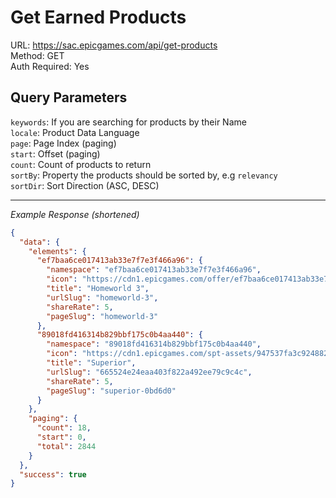 # Get Earned Products

URL: https://sac.epicgames.com/api/get-products \
Method: GET \
Auth Required: Yes

## Query Parameters

`keywords`: If you are searching for products by their Name <br/>
`locale`: Product Data Language <br/>
`page`: Page Index (paging) <br/>
`start`: Offset (paging) <br/>
`count`: Count of products to return <br/>
`sortBy`: Property the products should be sorted by, e.g `relevancy` <br/>
`sortDir`: Sort Direction (ASC, DESC)

---

_Example Response (shortened)_

```json
{
  "data": {
    "elements": {
      "ef7baa6ce017413ab33e7f7e3f466a96": {
        "namespace": "ef7baa6ce017413ab33e7f7e3f466a96",
        "icon": "https://cdn1.epicgames.com/offer/ef7baa6ce017413ab33e7f7e3f466a96/EGS_Homeworld3_BlackbirdInteractive_S2_1200x1600-2080e2e3662c285b1c9efcb13f3a8d07",
        "title": "Homeworld 3",
        "urlSlug": "homeworld-3",
        "shareRate": 5,
        "pageSlug": "homeworld-3"
      },
      "89018fd416314b829bbf175c0b4aa440": {
        "namespace": "89018fd416314b829bbf175c0b4aa440",
        "icon": "https://cdn1.epicgames.com/spt-assets/947537fa3c924882aebd28869cc125c7/download-superior-offer-1k4rf.jpg",
        "title": "Superior",
        "urlSlug": "665524e24eaa403f822a492ee79c9c4c",
        "shareRate": 5,
        "pageSlug": "superior-0bd6d0"
      }
    },
    "paging": {
      "count": 18,
      "start": 0,
      "total": 2844
    }
  },
  "success": true
}
```
